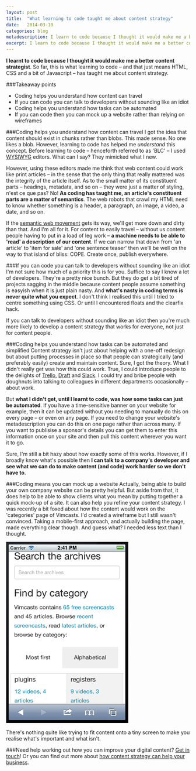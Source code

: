 ```yaml
---
layout: post
title:  "What learning to code taught me about content strategy"
date:   2014-03-10 
categories: blog
metadescription: I learn to code because I thought it would make me a better content strategist. Coding helps you understand how content can travel, how tasks can be automated and what is currently possible on the web. 
excerpt: I learn to code because I thought it would make me a better content strategist. So far coding has helped me understand how content can travel, how tasks can be automated and how to get along with developers.
---
```


**I learnt to code because I thought it would make me a better content strategist**. So far, this is what learning to code – and that just means HTML, CSS and a bit of Javascript – has taught me about content strategy.

###Takeaway points

* Coding helps you understand how content can travel
* If you can code you can talk to developers without sounding like an idiot
* Coding helps you understand how tasks can be automated
* If you can code then you can mock up a website rather than relying on wireframes


###Coding helps you understand how content can travel
I got the idea that content should exist in chunks rather than blobs. This made sense. No one likes a blob. However, learning to code has helped me *understand* this concept. Before learning to code – henceforth referred to as 'BLC' – I used <abbr title="what you see is what you get">WYSIWYG</abbr> editors. What can I say? They mimicked what I new. 

However, using these editors made me think that web content could work like print articles – in the sense that the only thing that really mattered was the integrity of the article itself. As to the small matter of its constituent parts – headings, metadata, and so on – they were just a matter of styling, n'est ce que pas? No! **As coding has taught me, an article's constituent parts are a matter of semantics**. The web robots that crawl my HTML need to know whether something is a header, a paragraph, an image, a video, a date, and so on. 

If the [semantic web movement][semantic web movement] gets its way, we'll get more down and dirty than that. And I'm all for it. For content to easily travel – without us content people having to put in a load of leg work – **a machine needs to be able to 'read' a description of our content**. If we can narrow that down from 'an article' to 'item for sale' and 'one sentence teaser' then we'll be well on the way to that island of bliss: COPE. Create once, publish everywhere. 

###If you can code you can talk to developers without sounding like an idiot
I'm not sure how much of a priority this is for you. Suffice to say I know a lot of developers. They're a pretty nice bunch. But they do get a bit tired of projects sagging in the middle because content people assume something is easyish when it is just plain nasty. And **what's nasty in coding terms is never quite what you expect**. I don't think I realised this until I tried to centre something using CSS. Or until I encountered floats and the clearfix hack. 

If you can talk to developers without sounding like an idiot then you're much more likely to develop a content strategy that works for everyone, not just for content people. 

###Coding helps you understand how tasks can be automated and simplified
Content strategy isn't just about helping with a one-off redesign but about putting processes in place so that people can strategically (and preferably easily) create and maintain content. Sure, I got the theory. What I didn't really get was how this could work. True, I could introduce people to the delights of [Trello][Trello], [Draft][Draft] and [Slack][Slack]. I could try and bribe people with doughnuts into talking to colleagues in different departments occasionally – about work. 

But **what I didn't get, until I learnt to code, was how some tasks can just be automated**. If you have a time-sensitive banner on your website for example, then it can be updated without you needing to manually do this on every page – or even on any page. If you need to change your website's metadescription you can do this on one page rather than across many. If you want to publisise a sponsor's details you can get them to enter this information once on your site and then pull this content wherever you want it to go. 

Sure, I'm still a bit hazy about how exactly some of this works. However, if I broadly know what's possible then **I can talk to a company's developer and see what we can do to make content (and code) work harder so we don't have to**. 

###Coding means you can mock up a website
Actually, being able to build your own company website can be pretty helpful. But aside from that, it does help to be able to show clients what you mean by putting together a quick mock-up of a site. It can also help you refine your content strategy. I was recently a bit foxed about how the content would work on the 'categories' page of Vimcasts. I'd created a wireframe but I still wasn't convinced. Taking a mobile-first approach, and actually building the page, made everything clear though. And guess what? I needed less text than I thought. 

<img class = "Vimcasts_category_page_mobile" src="/images/Vimcasts_category_page_mobile.png" alt="a screenshot of the Vimcasts categories page on a mobile">

There's nothing quite like trying to fit content onto a tiny screen to make you realise what's important and what isn't. 

###Need help working out how you can improve your digital content?
[Get in touch][email]! Or you can find out more about [how content strategy can help your business][content strategy section].

[semantic web movement]: http://www.w3.org/2013/data/
[Trello]: https://trello.com/
[Draft]: https://draftin.com/
[Slack]: https://slack.com/
[email]: mailto:hannah.adcock@gmail.com
[content strategy section]: /#what_is_content_strategy_section




